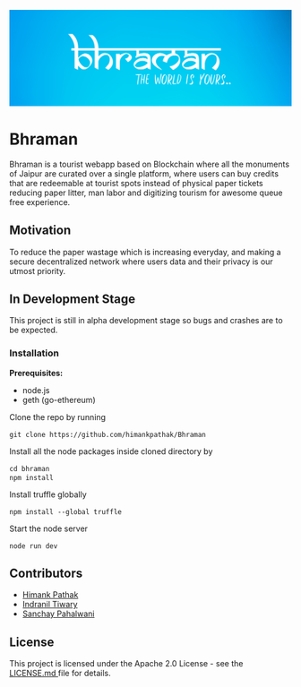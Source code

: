 
![Bhraman logo](src/assets/img/cover-readme.jpg)

# Bhraman

Bhraman is a tourist webapp based on Blockchain where all the monuments of Jaipur are curated over a single platform, where users can buy credits that are redeemable at tourist spots instead of physical paper tickets reducing paper litter, man labor and digitizing tourism for awesome queue free experience.

## Motivation

To reduce the paper wastage which is increasing everyday, and making a secure decentralized network where users data and their privacy is our utmost priority.

## In Development Stage

This project is still in alpha development stage so bugs and crashes are to be expected.

### Installation

**Prerequisites:**
* node.js
* geth (go-ethereum)

Clone the repo by running
```
git clone https://github.com/himankpathak/Bhraman
```

Install all the node packages inside cloned directory by
```
cd bhraman
npm install
```

Install truffle globally
```
npm install --global truffle
```

Start the node server
```
node run dev
```


## Contributors

* [Himank Pathak](https://github.com/himankpathak)
* [Indranil Tiwary](https://github.com/indranil-tiwary)
* [Sanchay Pahalwani](https://github.com/SanchayPahalwani)

## License

This project is licensed under the Apache 2.0 License - see the [LICENSE.md ](LICENSE.md) file for details.
